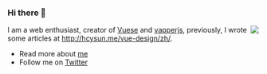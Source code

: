 ### Hi there 👋

<img align="right" src="https://github-readme-stats.vercel.app/api?username=hcysunyang&show_icons=true&icon_color=0366d6&text_color=24292e&bg_color=ffffff&hide_title=true" />

I am a web enthusiast, creator of [Vuese](https://github.com/vuese/vuese) and [vapperjs](https://github.com/shuidi-fed/vapper), previously, I wrote some articles at http://hcysun.me/vue-design/zh/.

- Read more about [me](http://hcysun.me/homepage/)
- Follow me on [Twitter](https://twitter.com/hcysunyang)
